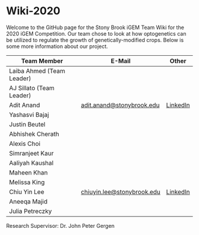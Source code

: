 # Wiki-2020
Welcome to the GitHub page for the Stony Brook iGEM Team Wiki for the 2020 iGEM Competition. Our team chose to look at how optogenetics can be utilized to regulate the growth of genetically-modified crops. Below is some more information about our project.

| Team Member | E-Mail | Other |
| --- | --- | --- |
| Laiba Ahmed (Team Leader) |  | []() |
| AJ Sillato (Team Leader) |  | []() |
| Adit Anand | adit.anand@stonybrook.edu | [LinkedIn](https://www.linkedin.com/in/adit-anand-b55348193/) |
| Yashasvi Bajaj | <!--Email address --> | [<!-- Text displayed in the table. Insert link to LinkedIn, etc. in parentheses -->]() |
| Justin Beutel | <!--Email address --> | [<!-- Text displayed in the table. Insert link to LinkedIn, etc. in parentheses -->]() |
| Abhishek Cherath | <!--Email address --> | [<!-- Text displayed in the table. Insert link to LinkedIn, etc. in parentheses -->]() |
| Alexis Choi | <!--Email address --> | [<!-- Text displayed in the table. Insert link to LinkedIn, etc. in parentheses -->]() |
| Simranjeet Kaur | <!--Email address --> | [<!-- Text displayed in the table. Insert link to LinkedIn, etc. in parentheses -->]() |
| Aaliyah Kaushal | <!--Email address --> | [<!-- Text displayed in the table. Insert link to LinkedIn, etc. in parentheses -->]() |
| Maheen Khan | <!--Email address --> | [<!-- Text displayed in the table. Insert link to LinkedIn, etc. in parentheses -->]() |
| Melissa King | <!--Email address --> | [<!-- Text displayed in the table. Insert link to LinkedIn, etc. in parentheses -->]() |
| Chiu Yin Lee | chiuyin.lee@stonybrook.edu | [LinkedIn](https://www.linkedin.com/in/chiu-yin-lee-289a9b12b) |
| Aneeqa Majid | <!--Email address --> | [<!-- Text displayed in the table. Insert link to LinkedIn, etc. in parentheses -->]() |
| Julia Petreczky | <!--Email address --> | [<!-- Text displayed in the table. Insert link to LinkedIn, etc. in parentheses -->]() |

Research Supervisor: Dr. John Peter Gergen
